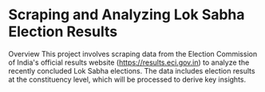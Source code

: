 # Scraping and Analyzing Lok Sabha Election Results
Overview
This project involves scraping data from the Election Commission of India's official results website (https://results.eci.gov.in) to analyze the recently concluded Lok Sabha elections. The data includes election results at the constituency level, which will be processed to derive key insights.
